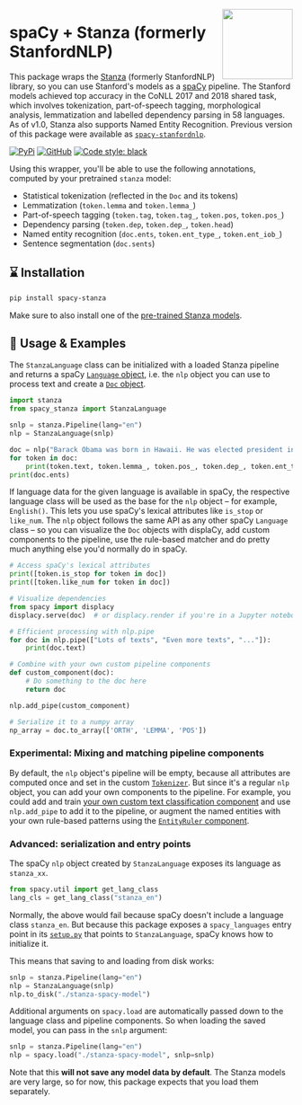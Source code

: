 <a href="https://explosion.ai"><img src="https://explosion.ai/assets/img/logo.svg" width="125" height="125" align="right" /></a>

# spaCy + Stanza (formerly StanfordNLP)

This package wraps the [Stanza](https://github.com/stanfordnlp/stanza)
(formerly StanfordNLP) library, so you can use Stanford's models as a
[spaCy](https://spacy.io) pipeline. The Stanford models achieved top accuracy in
the CoNLL 2017 and 2018 shared task, which involves tokenization,
part-of-speech tagging, morphological analysis, lemmatization and labelled
dependency parsing in 58 languages. As of v1.0, Stanza also supports Named Entity Recognition. Previous version of this package were available as [`spacy-stanfordnlp`](https://pypi.python.org/pypi/spacy-stanfordnlp).

[![PyPi](https://img.shields.io/pypi/v/spacy-stanza.svg?style=flat-square)](https://pypi.python.org/pypi/spacy-stanza)
[![GitHub](https://img.shields.io/github/release/explosion/spacy-stanza/all.svg?style=flat-square)](https://github.com/explosion/spacy-stanza)
[![Code style: black](https://img.shields.io/badge/code%20style-black-000000.svg?style=flat-square)](https://github.com/ambv/black)

Using this wrapper, you'll be able to use the following annotations, computed by
your pretrained `stanza` model:

- Statistical tokenization (reflected in the `Doc` and its tokens)
- Lemmatization (`token.lemma` and `token.lemma_`)
- Part-of-speech tagging (`token.tag`, `token.tag_`, `token.pos`, `token.pos_`)
- Dependency parsing (`token.dep`, `token.dep_`, `token.head`)
- Named entity recognition (`doc.ents`, `token.ent_type_`, `token.ent_iob_`)
- Sentence segmentation (`doc.sents`)

## ️️️⌛️ Installation

```bash
pip install spacy-stanza
```

Make sure to also install one of the
[pre-trained Stanza models](https://stanfordnlp.github.io/stanza/models.html).

## 📖 Usage & Examples

The `StanzaLanguage` class can be initialized with a loaded Stanza
pipeline and returns a spaCy [`Language` object](https://spacy.io/api/language),
i.e. the `nlp` object you can use to process text and create a
[`Doc` object](https://spacy.io/api/doc).

```python
import stanza
from spacy_stanza import StanzaLanguage

snlp = stanza.Pipeline(lang="en")
nlp = StanzaLanguage(snlp)

doc = nlp("Barack Obama was born in Hawaii. He was elected president in 2008.")
for token in doc:
    print(token.text, token.lemma_, token.pos_, token.dep_, token.ent_type_)
print(doc.ents)
```

If language data for the given language is available in spaCy, the respective
language class will be used as the base for the `nlp` object – for example,
`English()`. This lets you use spaCy's lexical attributes like `is_stop` or
`like_num`. The `nlp` object follows the same API as any other spaCy `Language`
class – so you can visualize the `Doc` objects with displaCy, add custom
components to the pipeline, use the rule-based matcher and do pretty much
anything else you'd normally do in spaCy.

```python
# Access spaCy's lexical attributes
print([token.is_stop for token in doc])
print([token.like_num for token in doc])

# Visualize dependencies
from spacy import displacy
displacy.serve(doc)  # or displacy.render if you're in a Jupyter notebook

# Efficient processing with nlp.pipe
for doc in nlp.pipe(["Lots of texts", "Even more texts", "..."]):
    print(doc.text)

# Combine with your own custom pipeline components
def custom_component(doc):
    # Do something to the doc here
    return doc

nlp.add_pipe(custom_component)

# Serialize it to a numpy array
np_array = doc.to_array(['ORTH', 'LEMMA', 'POS'])
```

### Experimental: Mixing and matching pipeline components

By default, the `nlp` object's pipeline will be empty, because all attributes
are computed once and set in the custom [`Tokenizer`](spacy_stanza/language.py).
But since it's a regular `nlp` object, you can add your own components to the
pipeline. For example, you could add and train
[your own custom text classification component](https://spacy.io/usage/training#textcat)
and use `nlp.add_pipe` to add it to the pipeline, or augment the named
entities with your own rule-based patterns using the
[`EntityRuler` component](https://spacy.io/usage/rule-based-matching#entityruler).

### Advanced: serialization and entry points

The spaCy `nlp` object created by `StanzaLanguage` exposes its language as
`stanza_xx`.

```python
from spacy.util import get_lang_class
lang_cls = get_lang_class("stanza_en")
```

Normally, the above would fail because spaCy doesn't include a language class
`stanza_en`. But because this package exposes a `spacy_languages` entry
point in its [`setup.py`](setup.py) that points to `StanzaLanguage`, spaCy
knows how to initialize it.

This means that saving to and loading from disk works:

```python
snlp = stanza.Pipeline(lang="en")
nlp = StanzaLanguage(snlp)
nlp.to_disk("./stanza-spacy-model")
```

Additional arguments on `spacy.load` are automatically passed down to the
language class and pipeline components. So when loading the saved model, you can
pass in the `snlp` argument:

```python
snlp = stanza.Pipeline(lang="en")
nlp = spacy.load("./stanza-spacy-model", snlp=snlp)
```

Note that this **will not save any model data by default**. The Stanza
models are very large, so for now, this package expects that you load them
separately.
